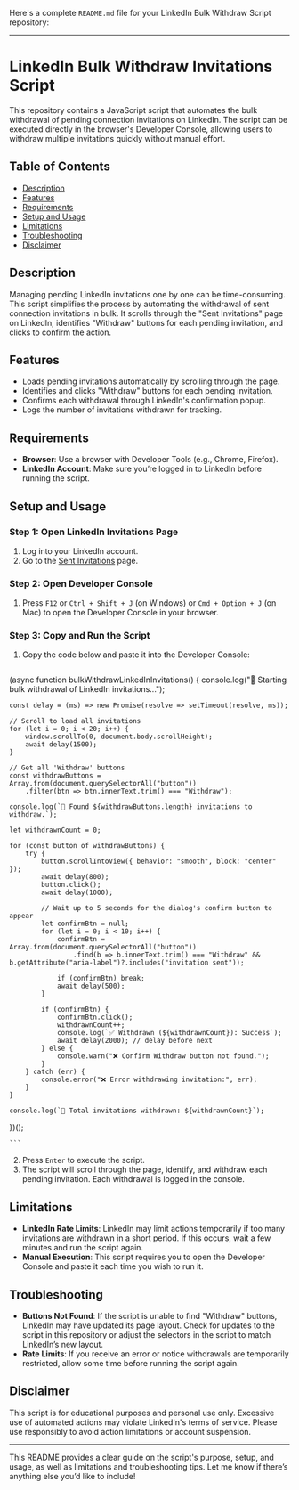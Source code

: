 Here's a complete `README.md` file for your LinkedIn Bulk Withdraw Script repository:

---

# LinkedIn Bulk Withdraw Invitations Script

This repository contains a JavaScript script that automates the bulk withdrawal of pending connection invitations on LinkedIn. The script can be executed directly in the browser's Developer Console, allowing users to withdraw multiple invitations quickly without manual effort.

## Table of Contents

- [Description](#description)
- [Features](#features)
- [Requirements](#requirements)
- [Setup and Usage](#setup-and-usage)
- [Limitations](#limitations)
- [Troubleshooting](#troubleshooting)
- [Disclaimer](#disclaimer)

## Description

Managing pending LinkedIn invitations one by one can be time-consuming. This script simplifies the process by automating the withdrawal of sent connection invitations in bulk. It scrolls through the "Sent Invitations" page on LinkedIn, identifies "Withdraw" buttons for each pending invitation, and clicks to confirm the action.

## Features

- Loads pending invitations automatically by scrolling through the page.
- Identifies and clicks "Withdraw" buttons for each pending invitation.
- Confirms each withdrawal through LinkedIn's confirmation popup.
- Logs the number of invitations withdrawn for tracking.

## Requirements

- **Browser**: Use a browser with Developer Tools (e.g., Chrome, Firefox).
- **LinkedIn Account**: Make sure you’re logged in to LinkedIn before running the script.

## Setup and Usage

### Step 1: Open LinkedIn Invitations Page

1. Log into your LinkedIn account.
2. Go to the [Sent Invitations](https://www.linkedin.com/mynetwork/invitation-manager/sent/) page.

### Step 2: Open Developer Console

1. Press `F12` or `Ctrl + Shift + J` (on Windows) or `Cmd + Option + J` (on Mac) to open the Developer Console in your browser.

### Step 3: Copy and Run the Script

1. Copy the code below and paste it into the Developer Console:

    ```javascript
 (async function bulkWithdrawLinkedInInvitations() {
    console.log("🚀 Starting bulk withdrawal of LinkedIn invitations...");

    const delay = (ms) => new Promise(resolve => setTimeout(resolve, ms));

    // Scroll to load all invitations
    for (let i = 0; i < 20; i++) {
        window.scrollTo(0, document.body.scrollHeight);
        await delay(1500);
    }

    // Get all 'Withdraw' buttons
    const withdrawButtons = Array.from(document.querySelectorAll("button"))
        .filter(btn => btn.innerText.trim() === "Withdraw");

    console.log(`📌 Found ${withdrawButtons.length} invitations to withdraw.`);

    let withdrawnCount = 0;

    for (const button of withdrawButtons) {
        try {
            button.scrollIntoView({ behavior: "smooth", block: "center" });
            await delay(800);
            button.click();
            await delay(1000);

            // Wait up to 5 seconds for the dialog's confirm button to appear
            let confirmBtn = null;
            for (let i = 0; i < 10; i++) {
                confirmBtn = Array.from(document.querySelectorAll("button"))
                    .find(b => b.innerText.trim() === "Withdraw" && b.getAttribute("aria-label")?.includes("invitation sent"));

                if (confirmBtn) break;
                await delay(500);
            }

            if (confirmBtn) {
                confirmBtn.click();
                withdrawnCount++;
                console.log(`✅ Withdrawn (${withdrawnCount}): Success`);
                await delay(2000); // delay before next
            } else {
                console.warn("❌ Confirm Withdraw button not found.");
            }
        } catch (err) {
            console.error("❌ Error withdrawing invitation:", err);
        }
    }

    console.log(`🎉 Total invitations withdrawn: ${withdrawnCount}`);
})();


    ```

2. Press `Enter` to execute the script.
3. The script will scroll through the page, identify, and withdraw each pending invitation. Each withdrawal is logged in the console.

## Limitations

- **LinkedIn Rate Limits**: LinkedIn may limit actions temporarily if too many invitations are withdrawn in a short period. If this occurs, wait a few minutes and run the script again.
- **Manual Execution**: This script requires you to open the Developer Console and paste it each time you wish to run it. 

## Troubleshooting

- **Buttons Not Found**: If the script is unable to find "Withdraw" buttons, LinkedIn may have updated its page layout. Check for updates to the script in this repository or adjust the selectors in the script to match LinkedIn’s new layout.
- **Rate Limits**: If you receive an error or notice withdrawals are temporarily restricted, allow some time before running the script again.

## Disclaimer

This script is for educational purposes and personal use only. Excessive use of automated actions may violate LinkedIn's terms of service. Please use responsibly to avoid action limitations or account suspension.

--- 

This README provides a clear guide on the script's purpose, setup, and usage, as well as limitations and troubleshooting tips. Let me know if there’s anything else you’d like to include!
